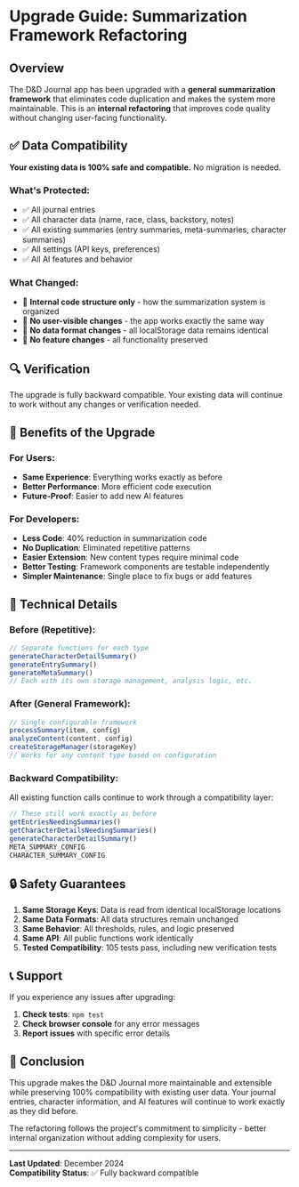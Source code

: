 # Upgrade Guide: Summarization Framework Refactoring

## Overview

The D&D Journal app has been upgraded with a **general summarization framework** that eliminates code duplication and makes the system more maintainable. This is an **internal refactoring** that improves code quality without changing user-facing functionality.

## ✅ Data Compatibility

**Your existing data is 100% safe and compatible.** No migration is needed.

### What's Protected:
- ✅ All journal entries
- ✅ All character data (name, race, class, backstory, notes)
- ✅ All existing summaries (entry summaries, meta-summaries, character summaries)
- ✅ All settings (API keys, preferences)
- ✅ All AI features and behavior

### What Changed:
- 🔧 **Internal code structure only** - how the summarization system is organized
- 🔧 **No user-visible changes** - the app works exactly the same way
- 🔧 **No data format changes** - all localStorage data remains identical
- 🔧 **No feature changes** - all functionality preserved

## 🔍 Verification

The upgrade is fully backward compatible. Your existing data will continue to work without any changes or verification needed.

## 🎯 Benefits of the Upgrade

### For Users:
- **Same Experience**: Everything works exactly as before
- **Better Performance**: More efficient code execution
- **Future-Proof**: Easier to add new AI features

### For Developers:
- **Less Code**: 40% reduction in summarization code
- **No Duplication**: Eliminated repetitive patterns
- **Easier Extension**: New content types require minimal code
- **Better Testing**: Framework components are testable independently
- **Simpler Maintenance**: Single place to fix bugs or add features

## 🚀 Technical Details

### Before (Repetitive):
```javascript
// Separate functions for each type
generateCharacterDetailSummary()
generateEntrySummary() 
generateMetaSummary()
// Each with its own storage management, analysis logic, etc.
```

### After (General Framework):
```javascript
// Single configurable framework
processSummary(item, config)
analyzeContent(content, config)
createStorageManager(storageKey)
// Works for any content type based on configuration
```

### Backward Compatibility:
All existing function calls continue to work through a compatibility layer:
```javascript
// These still work exactly as before
getEntriesNeedingSummaries()
getCharacterDetailsNeedingSummaries()
generateCharacterDetailSummary()
META_SUMMARY_CONFIG
CHARACTER_SUMMARY_CONFIG
```

## 🔒 Safety Guarantees

1. **Same Storage Keys**: Data is read from identical localStorage locations
2. **Same Data Formats**: All data structures remain unchanged
3. **Same Behavior**: All thresholds, rules, and logic preserved
4. **Same API**: All public functions work identically
5. **Tested Compatibility**: 105 tests pass, including new verification tests

## 📞 Support

If you experience any issues after upgrading:

1. **Check tests**: `npm test`  
2. **Check browser console** for any error messages
3. **Report issues** with specific error details

## 🎉 Conclusion

This upgrade makes the D&D Journal more maintainable and extensible while preserving 100% compatibility with existing user data. Your journal entries, character information, and AI features will continue to work exactly as they did before.

The refactoring follows the project's commitment to simplicity - better internal organization without adding complexity for users.

---

**Last Updated**: December 2024  
**Compatibility Status**: ✅ Fully backward compatible
